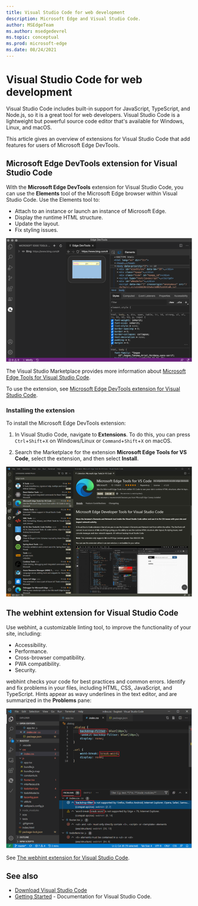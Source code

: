 ```yaml
---
title: Visual Studio Code for web development
description: Microsoft Edge and Visual Studio Code.
author: MSEdgeTeam
ms.author: msedgedevrel
ms.topic: conceptual
ms.prod: microsoft-edge
ms.date: 08/24/2021
---
```

# Visual Studio Code for web development

Visual Studio Code includes built-in support for JavaScript, TypeScript, and Node.js, so it is a great tool for web developers.  Visual Studio Code is a lightweight but powerful source code editor that's available for Windows, Linux, and macOS.

This article gives an overview of extensions for Visual Studio Code that add features for users of Microsoft Edge DevTools.


<!-- ====================================================================== -->
## Microsoft Edge DevTools extension for Visual Studio Code

With the **Microsoft Edge DevTools** extension for Visual Studio Code, you can use the **Elements** tool of the Microsoft Edge browser within Visual Studio Code.  Use the Elements tool to:
*   Attach to an instance or launch an instance of Microsoft Edge.
*   Display the runtime HTML structure.
*   Update the layout.
*   Fix styling issues.

![The Microsoft Edge DevTools extension for Visual Studio Code.](media/microsoft-edge-tools-for-visual-studio-code.png)

The Visual Studio Marketplace provides more information about [Microsoft Edge Tools for Visual Studio Code](https://marketplace.visualstudio.com/items?itemName=ms-edgedevtools.vscode-edge-devtools).

To use the extension, see [Microsoft Edge DevTools extension for Visual Studio Code](./microsoft-edge-devtools-extension.md).


### Installing the extension

To install the Microsoft Edge DevTools extension:

1. In Visual Studio Code, navigate to **Extensions**.  To do this, you can press `Ctrl`+`Shift`+`X` on Windows/Linux or `Command`+`Shift`+`X` on macOS.

1. Search the Marketplace for the extension **Microsoft Edge Tools for VS Code**, select the extension, and then select **Install**.

![Installing the Microsoft Edge DevTools extension for Visual Studio Code.](media/vscode-edge-tools-install.png)


<!-- ====================================================================== -->
## The webhint extension for Visual Studio Code

Use webhint, a customizable linting tool, to improve the functionality of your site, including:

*   Accessibility.
*   Performance.
*   Cross-browser compatibility.
*   PWA compatibility.
*   Security.

webhint checks your code for best practices and common errors.  Identify and fix problems in your files, including HTML, CSS, JavaScript, and TypeScript.  Hints appear as wavy underlines in the text editor, and are summarized in the **Problems** pane:

![The webhint extension for Visual Studio Code.](media/webhint-extension.png)

See [The webhint extension for Visual Studio Code](./webhint.md).


<!-- ====================================================================== -->
## See also

*  [Download Visual Studio Code](https://code.visualstudio.com)
*  [Getting Started](https://code.visualstudio.com/Docs) - Documentation for Visual Studio Code.
